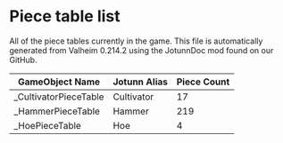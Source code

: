 # Piece table list
All of the piece tables currently in the game.
This file is automatically generated from Valheim 0.214.2 using the JotunnDoc mod found on our GitHub.

|GameObject Name |Jotunn Alias |Piece Count |
|---|---|---|
|_CultivatorPieceTable|Cultivator|17|
|_HammerPieceTable|Hammer|219|
|_HoePieceTable|Hoe|4|
